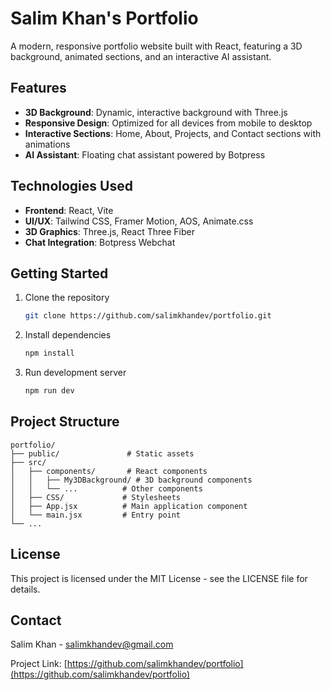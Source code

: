 # Salim Khan's Portfolio

A modern, responsive portfolio website built with React, featuring a 3D background, animated sections, and an interactive AI assistant.

## Features

- **3D Background**: Dynamic, interactive background with Three.js
- **Responsive Design**: Optimized for all devices from mobile to desktop
- **Interactive Sections**: Home, About, Projects, and Contact sections with animations
- **AI Assistant**: Floating chat assistant powered by Botpress

## Technologies Used

- **Frontend**: React, Vite
- **UI/UX**: Tailwind CSS, Framer Motion, AOS, Animate.css
- **3D Graphics**: Three.js, React Three Fiber
- **Chat Integration**: Botpress Webchat

## Getting Started

1. Clone the repository
   ```bash
   git clone https://github.com/salimkhandev/portfolio.git
   ```

2. Install dependencies
   ```bash
   npm install
   ```

3. Run development server
   ```bash
   npm run dev
   ```



## Project Structure

```
portfolio/
├── public/               # Static assets
├── src/
│   ├── components/       # React components
│   │   ├── My3DBackground/ # 3D background components
│   │   └── ...          # Other components
│   ├── CSS/             # Stylesheets
│   ├── App.jsx          # Main application component
│   └── main.jsx         # Entry point
└── ...
```

## License

This project is licensed under the MIT License - see the LICENSE file for details.

## Contact

Salim Khan - [salimkhandev@gmail.com](mailto:salimkhandev@gmail.com)

Project Link: [https://github.com/salimkhandev/portfolio](https://github.com/salimkhandev/portfolio)
